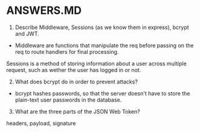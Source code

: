 <!-- Answers to the Short Answer Essay Questions go here -->

# ANSWERS.MD

1. Describe Middleware, Sessions (as we know them in express), bcrypt and JWT.

- Middleware are functions that manipulate the req before passing on the req to route handlers for final processing.

Sessions is a method of storing information about a user across multiple request, such as wether the user has logged in or not.

2. What does bcrypt do in order to prevent attacks?

- bcrypt hashes passwords, so that the server doesn't have to store the plain-text user passwords in the database.

3. What are the three parts of the JSON Web Token?

headers, payload, signature